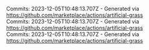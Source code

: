 Commits: 2023-12-05T10:48:13.707Z - Generated via https://github.com/marketplace/actions/artificial-grass
<br>
Commits: 2023-12-05T10:48:13.707Z - Generated via https://github.com/marketplace/actions/artificial-grass
<br>
Commits: 2023-12-05T10:48:13.707Z - Generated via https://github.com/marketplace/actions/artificial-grass
<br>
